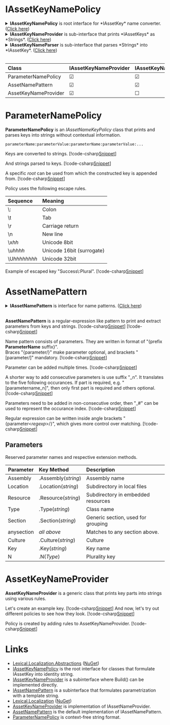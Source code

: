 ﻿# IAssetKeyNamePolicy
<details>
  <summary><b>IAssetKeyNamePolicy</b> is root interface for *IAssetKey* name converter. (<u>Click here</u>)</summary>
[!code-csharp[Snippet](../../Lexical.Localization.Abstractions/AssetKey/IAssetKeyNamePolicy.cs#IAssetKeyNamePolicy)]
</details>

<details>
  <summary><b>IAssetKeyNameProvider</b> is sub-interface that prints *IAssetKeys* as *Strings*. (<u>Click here</u>)</summary>
[!code-csharp[Snippet](../../Lexical.Localization.Abstractions/AssetKey/IAssetKeyNamePolicy.cs#IAssetKeyNameProvider)]
</details>

<details>
  <summary><b>IAssetKeyNameParser</b> is sub-interface that parses *Strings* into *IAssetKey*. (<u>Click here</u>)</summary>
[!code-csharp[Snippet](../../Lexical.Localization.Abstractions/AssetKey/IAssetKeyNamePolicy.cs#IAssetKeyNameParser)]
</details>

<br />

| Class | IAssetKeyNameProvider | IAssetKeyNameParser |
|:-------|:-------|:--------|
| ParameterNamePolicy | &#9745; | &#9745; |
| AssetNamePattern | &#9745;  | &#9745; |
| AssetKeyNameProvider | &#9745; | &#9744; |

# ParameterNamePolicy
**ParameterNamePolicy** is an *IAssetNameKeyPolicy* class that prints and parses keys into strings without 
contextual information.
```none
parameterName:parameterValue:parameterName:parameterValue:...
```

Keys are converted to strings.
[!code-csharp[Snippet](ParameterNamePolicy_Examples.cs#Snippet_2)]

And strings parsed to keys.
[!code-csharp[Snippet](ParameterNamePolicy_Examples.cs#Snippet_0)]

A specific *root* can be used from which the constructed key is appended from.
[!code-csharp[Snippet](ParameterNamePolicy_Examples.cs#Snippet_0b)]

Policy uses the following escape rules.

| Sequence | Meaning |
|:---------|:--------|
| \\: | Colon |
| \\t | Tab |
| \\r | Carriage return |
| \\n | New line |
| \\x<i>hh</i> | Unicode 8bit |
| \\u<i>hhhh</i> | Unicode 16bit (surrogate) |
| \\U<i>hhhhhhhh</i> | Unicode 32bit |

Example of escaped key "Success\\:Plural".
[!code-csharp[Snippet](ParameterNamePolicy_Examples.cs#Snippet_1)]

# AssetNamePattern
<details>
  <summary><b>IAssetNamePattern</b> is interface for name patterns. (<u>Click here</u>)</summary>
[!code-csharp[Snippet](../../Lexical.Localization.Abstractions/AssetKey/IAssetNamePattern.cs#Interface)]
</details>
<br />

**AssetNamePattern** is a regular-expression like pattern to print and extract parameters from keys and strings.
[!code-csharp[Snippet](AssetNamePattern_Examples.cs#Snippet_1)]
[!code-csharp[Snippet](AssetNamePattern_Examples.cs#Snippet_2)]

Name pattern consists of parameters. They are written in format of "{prefix **ParameterName** suffix}".  
Braces "{parameter/}" make parameter optional, and brackets "[parameter/]" mandatory.
[!code-csharp[Snippet](AssetNamePattern_Examples.cs#Snippet_3)]

Parameter can be added multiple times.
[!code-csharp[Snippet](AssetNamePattern_Examples.cs#Snippet_4b)]

A shorter way to add consecutive parameters is use suffix "_n". It translates to the five following occurances.
If part is required, e.g. "[parametername_n]", then only first part is required and others optional.
[!code-csharp[Snippet](AssetNamePattern_Examples.cs#Snippet_4c)]

Parameters need to be added in non-consecutive order, then "_#" can be used to represent the occurance index.
[!code-csharp[Snippet](AssetNamePattern_Examples.cs#Snippet_4d)]

Regular expression can be written inside angle brackets "{parameter&lt;*regexp*&gt;/}", which gives more control over matching.
[!code-csharp[Snippet](AssetNamePattern_Examples.cs#Snippet_5)]

## Parameters
Reserved parameter names and respective extension methods.

| Parameter | Key Method  | Description |
|----------|:--------|:------------|
| Assembly | .Assembly(*string*) | Assembly name |
| Location | .Location(*string*) | Subdirectory in local files |
| Resource | .Resource(*string*) | Subdirectory in embedded resources |
| Type | .Type(*string*) | Class name |
| Section | .Section(*string*) | Generic section, used for grouping |
| anysection | *all above* | Matches to any section above. |
| Culture  | .Culture(*string*) | Culture |
| Key | .Key(*string*) | Key name |
| N | .N(*Type*) | Plurality key |

# AssetKeyNameProvider
**AssetKeyNameProvider** is a generic class that prints key parts into strings using various rules.

Let's create an example key.
[!code-csharp[Snippet](AssetKeyNameProvider_Examples.cs#Snippet_1)]
And now, let's try out different policies to see how they look.
[!code-csharp[Snippet](AssetKeyNameProvider_Examples.cs#Snippet_2)]

Policy is created by adding rules to AssetKeyNameProvider.
[!code-csharp[Snippet](AssetKeyNameProvider_Examples.cs#Snippet_3)]

# Links
* [Lexical.Localization.Abstractions](https://github.com/tagcode/Lexical.Localization/tree/master/Lexical.Localization.Abstractions) ([NuGet](https://www.nuget.org/packages/Lexical.Localization.Abstractions/))
 * [IAssetKeyNamePolicy](https://github.com/tagcode/Lexical.Localization/blob/master/Lexical.Localization.Abstractions/AssetKey/IAssetKeyNamePolicy.cs) is the root interface for classes that formulate IAssetKey into identity string.
 * [IAssetKeyNameProvider](https://github.com/tagcode/Lexical.Localization/blob/master/Lexical.Localization.Abstractions/AssetKey/IAssetKeyNamePolicy.cs) is a subinterface where Build() can be implemented directly.
 * [IAssetNamePattern](https://github.com/tagcode/Lexical.Localization/blob/master/Lexical.Localization.Abstractions/AssetKey/IAssetNamePattern.cs) is a subinterface that formulates parametrization with a template string.
* [Lexical.Localization](https://github.com/tagcode/Lexical.Localization/tree/master/Lexical.Localization) ([NuGet](https://www.nuget.org/packages/Lexical.Localization/))
 * [AssetKeyNameProvider](https://github.com/tagcode/Lexical.Localization/blob/master/Lexical.Localization/AssetKey/AssetKeyNameProvider.cs) is implementation of IAssetNameProvider.
 * [AssetNamePattern](https://github.com/tagcode/Lexical.Localization/blob/master/Lexical.Localization/AssetKey/AssetNamePattern.cs) is the default implementation of IAssetNamePattern.
 * [ParameterNamePolicy](https://github.com/tagcode/Lexical.Localization/blob/master/Lexical.Localization/AssetKey/ParameterNamePolicy.cs) is context-free string format.
